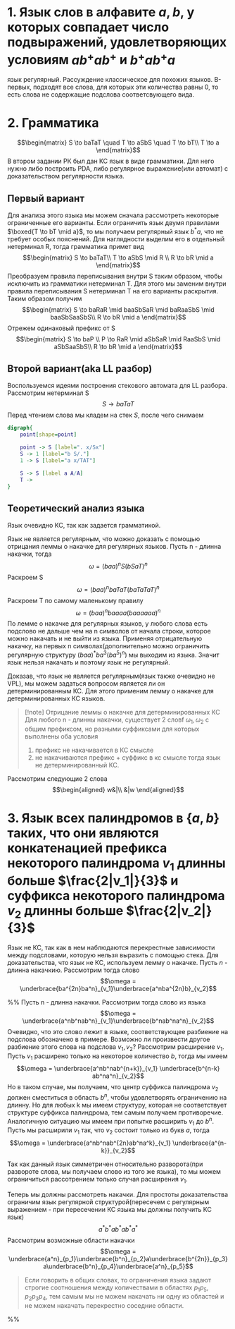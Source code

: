 # 1. Язык слов в алфавите $a,b$, у которых совпадает число подвыражений, удовлетворяющих условиям $ab^+ab^+$ и $b^+ab^+a$
язык регулярный.
Рассуждение классическое для похожих языков.
В-первых, подходят все слова, для которых эти количества равны 0, то есть слова не содержащие подслова соответсвующего вида. 


# 2. Грамматика
$$\begin{matrix} 
S \to baTaT \quad T \to aSbS \quad T \to bT\\
T \to a
\end{matrix}$$
В втором задании РК был дан КС язык в виде грамматики. Для него нужно либо построить PDA, либо регулярное выражение(или автомат) с доказательством регулярности языка. 

## Первый вариант
Для анализа этого языка мы можем сначала рассмотреть некоторые ограниченные его варианты. 
Если ограничить язык двумя правилами $\boxed{T \to bT \mid a}$, то мы получаем регулярный язык $b^*a$, что не требует особых пояснений.
Для наглядности выделим его в отдельный нетерминал R, тогда грамматика примет вид
$$\begin{matrix}
S \to baTaT\\
T \to aSbS \mid R \\
R \to bR \mid a
\end{matrix}$$
Преобразуем правила переписывания внутри S таким образом, чтобы исключить из грамматики нетерминал T. Для этого мы заменим внутри правила переписывания S нетерминал T на его варианты раскрытия. Таким образом получим
$$\begin{matrix}
S \to baRaR \mid baaSbSaR \mid baRaaSbS \mid baaSbSaaSbS\\
R \to bR \mid a
\end{matrix}$$
Отрежем одинаковый префикс от S
$$\begin{matrix}
S \to baP \\
P \to RaR \mid aSbSaR \mid RaaSbS \mid aSbSaaSbS\\
R \to bR \mid a
\end{matrix}$$

## Второй вариант(aka LL разбор)
Воспользуемся идеями построения стекового автомата для LL разбора.
Рассмотрим нетерминал S
$$S \to baTaT$$
Перед чтением слова мы кладем на стек $S$, после чего снимаем


```dot
digraph{
	point[shape=point]

	point -> S [label=". x/Sx"]
	S -> 1 [label="b S/."]
	1 -> S [label="a x/TAT"]

	S -> S [label a A/A]
	T -> 
}
```


## Теоретический анализ языка
Язык очевидно КС, так как задается грамматикой.

Язык не является регулярным, что можно доказать с помощью отрицания леммы о накачке для регулярных языков.
Пусть n - длинна накачки, тогда
$$\omega = (baa)^n S (bSaT)^n$$
Раскроем S
$$\omega = (baa)^n baTaT (baTaTaT)^n$$
Раскроем T по самому маленькому правилу
$$\omega = (baa)^n baaaa (baaaaaa)^n$$
По лемме о накачке для регулярных языков, у любого слова есть подслово не дальше чем на n символов от начала строки, которое можно накачать и не выйти из языка. Применяя отрицательную накачку, на первых n символах(дополнительно можно ограничить регулярную структуру $(baa)^* ba^3 (ba^5)^n$) мы выходим из языка. Значит язык нельзя накачать и поэтому язык не регулярный.

Доказав, что язык не является регулярным(язык также очевидно не VPL), мы можем задаться вопросом является ли он детерминированным КС. Для этого применим лемму о накачке для детерминированных КС языков.

>[!note] Отрицание леммы о накачке для детерминированных КС
> Для любого n - длинны накачки, существует 2 словf $\omega_1, \omega_2$ с общим префиксом, но разными суффиксами для которых выполнены оба условия
> 1) префикс не накачивается в КС смысле
> 2) не накачиваются префикс + суффикс в кс смысле
> тогда язык не детерминированный КС.

Рассмотрим следующие 2 слова
$$\begin{aligned}
w&|\\
&|w
\end{aligned}$$


# 3. Язык всех палиндромов в $\{a,b\}$ таких, что они являются конкатенацией префикса некоторого палиндрома $v_1$ длинны больше $\frac{2|v_1|}{3}$ и суффикса некоторого палиндрома $v_2$ длинны больше $\frac{2|v_2|}{3}$
Язык не КС, так как в нем наблюдаются перекрестные зависимости между подсловами, которую нельзя выразить с помощью стека.
Для доказательства, что язык не КС, используем лемму о накачке. 
Пусть $n$ - длинна накачкию. Рассмотрим тогда слово
$$\omega = \underbrace{ba^{2n}ba^n}_{v_1}\underbrace{a^nba^{2n}b}_{v_2}$$


%%
Пусть n - длинна накачки. Рассмотрим тогда слово из языка
$$\omega = \underbrace{a^nb^nab^n}_{v_1}\underbrace{b^nab^na^n}_{v_2}$$
Очевидно, что это слово лежит в языке, соответствующее разбиение на подслова обозначено в примере.
Возможно ли произвести другое разбиение этого слова на подслова $v_1,v_2$? Рассмотрим расширение $v_1$.
Пусть $v_1$ расширено только на некоторое количество $b$, тогда мы имеем
$$\omega = \underbrace{a^nb^nab^{n+k}}_{v_1} \underbrace{b^{n-k} ab^na^n}_{v_2}$$
Но в таком случае, мы получаем, что центр суффикса палиндрома $v_2$ должен сместиться в область $b^n$, чтобы удовлетворять ограничению на длинну. Но для любых k мы имеем структуру, которая не соответствует структуре суффикса палиндрома, тем самым получаем противоречие. 
Аналогичную ситуацию мы имеем при попытке расширить $v_1$ до $b^n$. 
Пусть мы расширили $v_1$ так, что $v_2$ состоит только из букв $a$, тогда
$$\omega = \underbrace{a^nb^nab^{2n}ab^na^k}_{v_1} \underbrace{a^{n-k}}_{v_2}$$



Так как данный язык симметричен относительно разворота(при развороте слова, мы получаем слово из того же языка), то мы можем ограничиться рассотрением только случая расширения $v_1$.

Теперь мы должны рассмотреть накачки. Для простоты доказательства ограничим язык регулярной структурой(пересечем с регулярным выражением - при пересечении КС языка мы должны получить КС язык)
$$a^*b^*ab^*ab^*a^*$$
Рассмотрим возможные области накачки
$$\omega = \underbrace{a^n}_{p_1}\underbrace{b^n}_{p_2}a\underbrace{b^{2n}}_{p_3}a\underbrace{b^n}_{p_4}\underbrace{a^n}_{p_5}$$
> Если говорить в общих словах, то ограничения языка задают строгие соотношения между количествами в областях $p_1p_5, p_2p_3p_4$, тем самым мы не можем накачать ни одну из областей и не можем накачать перекрестно соседние области. 

%%

